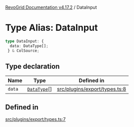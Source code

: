 [RevoGrid Documentation v4.17.2](README.md) / DataInput

# Type Alias: DataInput

```ts
type DataInput: {
  data: DataType[];
 } & ColSource;
```

## Type declaration

| Name | Type | Defined in |
| ------ | ------ | ------ |
| `data` | [`DataType`](TypeAlias.DataType.md)[] | [src/plugins/export/types.ts:8](https://github.com/revolist/revogrid/blob/ce71b2a267b00cca0f999dcb05c4c4637765259a/src/plugins/export/types.ts#L8) |

## Defined in

[src/plugins/export/types.ts:7](https://github.com/revolist/revogrid/blob/ce71b2a267b00cca0f999dcb05c4c4637765259a/src/plugins/export/types.ts#L7)
